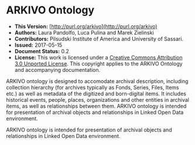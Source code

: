 # ARKIVO Ontology

* **This Version:** [http://purl.org/arkivo](http://purl.org/arkivo)
* **Authors:** Laura Pandolfo, Luca Pulina and Marek Zielinski
* **Contributors:** Pilsudski Institute of America and University of Sassari.
* **Issued:** 2017-05-15
* **Document Status:** 0.2
* **License:** This work is licensed under a [Creative Commons Attribution 3.0 Unported License](http://creativecommons.org/licenses/by/3.0/). This copyright applies to the ARKIVO Ontology and accompanying documentation.

ARKIVO ontology is designed to accomodate archival description, including collection hierarchy (for archives typically as Fonds, Series, Files, Items etc.) as well as metadata of the digitized and born-digital items. It includes historical events, people, places, organizations and other entities in archival items, as well as relationships between them. ARKIVO ontology is intended for presentation of archival objects and relationships in Linked Open Data environment.

ARKIVO ontology is intended for presentation of archival objects and relationships in Linked Open Data environment.
